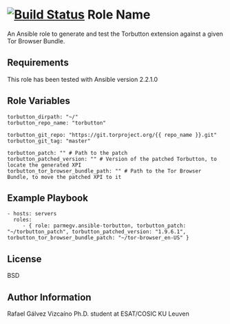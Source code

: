 [![Build Status](https://travis-ci.org/parmegv/ansible-torbutton.svg?branch=master)](https://travis-ci.org/parmegv/ansible-torbutton)
Role Name
=========

An Ansible role to generate and test the Torbutton extension against a given Tor Browser Bundle.

Requirements
------------

This role has been tested with Ansible version 2.2.1.0

Role Variables
--------------

	torbutton_dirpath: "~/"
	torbutton_repo_name: "torbutton"

	torbutton_git_repo: "https://git.torproject.org/{{ repo_name }}.git"
	torbutton_git_tag: "master"

	torbutton_patch: "" # Path to the patch
	torbutton_patched_version: "" # Version of the patched Torbutton, to locate the generated XPI
	torbutton_tor_browser_bundle_path: "" # Path to the Tor Browser Bundle, to move the patched XPI to it

Example Playbook
----------------

    - hosts: servers
      roles:
         - { role: parmegv.ansible-torbutton, torbutton_patch: "~/torbutton_patch", torbutton_patched_version: "1.9.6.1", torbutton_tor_browser_bundle_patch: "~/tor-browser_en-US" }

License
-------

BSD

Author Information
------------------

Rafael Gálvez Vizcaíno
Ph.D. student at ESAT/COSIC KU Leuven
